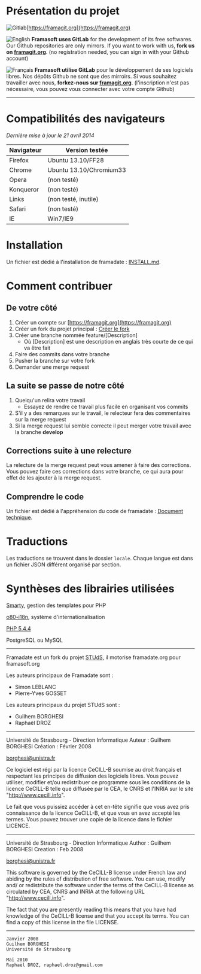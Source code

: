 # Présentation du projet

![Gitlab](https://framagit.org/assets/logo-black-f52905a40830b30aa287f784b537c823.png)[https://framagit.org](https://framagit.org)

![English](https://upload.wikimedia.org/wikipedia/commons/thumb/a/ae/Flag_of_the_United_Kingdom.svg/20px-Flag_of_the_United_Kingdom.svg.png) **Framasoft uses GitLab** for the development of its free softwares. Our Github repositories are only mirrors.
If you want to work with us, **fork us on [framagit.org](https://framagit.org)**. (no registration needed, you can sign in with your Github account)

![Français](https://upload.wikimedia.org/wikipedia/commons/thumb/c/c3/Flag_of_France.svg/20px-Flag_of_France.svg.png) **Framasoft utilise GitLab** pour le développement de ses logiciels libres. Nos dépôts Github ne sont que des mirroirs.
Si vous souhaitez travailler avec nous, **forkez-nous sur [framagit.org](https://framagit.org)**. (l'inscription n'est pas nécessaire, vous pouvez vous connecter avec votre compte Github)

---

# Compatibilités des navigateurs
_Dernière mise à jour le 21 avril 2014_

| Navigateur | Version testée          |
|------------|-------------------------|
| Firefox    | Ubuntu 13.10/FF28       |
| Chrome     | Ubuntu 13.10/Chromium33 |
| Opera      | (non testé)             |
| Konqueror  | (non testé)             |
| Links      | (non testé, inutile)    |
| Safari     | (non testé)             |
| IE         | Win7/IE9                |

# Installation

Un fichier est dédié à l'installation de framadate : [INSTALL.md](INSTALL.md).

# Comment contribuer

## De votre côté

1. Créer un compte sur [https://framagit.org](https://framagit.org)
1. Créer un fork du projet principal : [Créer le fork](https://framagit.org/framasoft/framadate/fork/new)
1. Créer une branche nommée feature/[Description]
    * Où [Description] est une description en anglais très courte de ce qui va être fait
1. Faire des commits dans votre branche
1. Pusher la branche sur votre fork
1. Demander une merge request

## La suite se passe de notre côté

1. Quelqu'un relira votre travail
    * Essayez de rendre ce travail plus facile en organisant vos commits
1. S'il y a des remarques sur le travail, le relecteur fera des commentaires sur la merge request
1. Si la merge request lui semble correcte il peut merger votre travail avec la branche **develop**

## Corrections suite à une relecture

La relecture de la merge request peut vous amener à faire des corrections.
Vous pouvez faire ces corrections dans votre branche, ce qui aura pour effet de les ajouter à la merge request.

## Comprendre le code

Un fichier est dédié à l'appréhension du code de framadate : [Document technique](doc/TECHNICAL.md).

# Traductions

Les traductions se trouvent dans le dossier `locale`. Chaque langue est dans un fichier JSON différent organisé par section.

# Synthèses des librairies utilisées

[Smarty](http://www.smarty.net/),
gestion des templates pour PHP

[o80-i18n](https://github.com/olivierperez/o80-i18n),
système d'internationalisation

[PHP 5.4.4](http://php.net)

PostgreSQL ou MySQL

---

Framadate est un fork du projet [STUdS](https://sourcesup.cru.fr/projects/studs/), il motorise framadate.org pour framasoft.org

Les auteurs principaux de Framadate sont :
* Simon LEBLANC
* Pierre-Yves GOSSET

Les auteurs principaux du projet STUdS sont :
* Guilhem BORGHESI
* Raphaël DROZ

---

Université de Strasbourg - Direction Informatique
Auteur : Guilhem BORGHESI
Création : Février 2008

borghesi@unistra.fr

Ce logiciel est régi par la licence CeCILL-B soumise au droit français et
respectant les principes de diffusion des logiciels libres. Vous pouvez
utiliser, modifier et/ou redistribuer ce programme sous les conditions
de la licence CeCILL-B telle que diffusée par le CEA, le CNRS et l'INRIA
sur le site "http://www.cecill.info".

Le fait que vous puissiez accéder à cet en-tête signifie que vous avez
pris connaissance de la licence CeCILL-B, et que vous en avez accepté les
termes. Vous pouvez trouver une copie de la licence dans le fichier LICENCE.

---

Université de Strasbourg - Direction Informatique
Author : Guilhem BORGHESI
Creation : Feb 2008

borghesi@unistra.fr

This software is governed by the CeCILL-B license under French law and
abiding by the rules of distribution of free software. You can  use,
modify and/ or redistribute the software under the terms of the CeCILL-B
license as circulated by CEA, CNRS and INRIA at the following URL
"http://www.cecill.info".

The fact that you are presently reading this means that you have had
knowledge of the CeCILL-B license and that you accept its terms. You can
find a copy of this license in the file LICENSE.

---

    Janvier 2008
    Guilhem BORGHESI
    Université de Strasbourg

    Mai 2010
    Raphaël DROZ, raphael.droz@gmail.com
